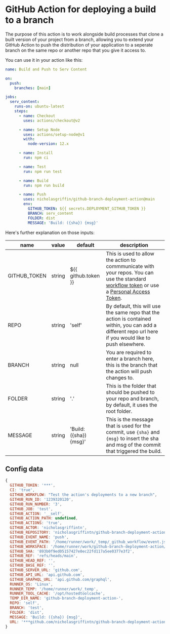# GitHub Action for deploying a build to a branch

The purpose of this action is to work alongside build processes that clone a built version of your project from a branch, allowing you to extend your GitHub Action to push the distribution of your application to a seperate branch on the same repo or another repo that you give it access to.

You can use it in your action like this:

```yaml
name: Build and Push to Serv Content

on:
  push:
    branches: [main]

jobs:
  serv_content:
    runs-on: ubuntu-latest
    steps:
      - name: Checkout
        uses: actions/checkout@v2

      - name: Setup Node
        uses: actions/setup-node@v1
        with:
          node-version: 12.x

      - name: Install
        run: npm ci

      - name: Test
        run: npm run test

      - name: Build
        run: npm run build

      - name: Push
        uses: nicholasgriffin/github-branch-deployment-action@main
        env:
          GITHUB_TOKEN: ${{ secrets.DEPLOYMENT_GITHUB_TOKEN }}
          BRANCH: serv_content
          FOLDER: dist
          MESSAGE: 'Build: ({sha}) {msg}'
```

Here's further explanation on those inputs:

| name         | value  | default                | description                                                                                                                                                                                                                                                                                                                                                                                          |
| ------------ | ------ | ---------------------- | ---------------------------------------------------------------------------------------------------------------------------------------------------------------------------------------------------------------------------------------------------------------------------------------------------------------------------------------------------------------------------------------------------- |
| GITHUB_TOKEN | string | ${{ github.token }}    | This is used to allow the action to commmunicate with your repos. You can use the standard [workflow token](https://docs.github.com/en/free-pro-team@latest/actions/reference/authentication-in-a-workflow#using-the-github_token-in-a-workflow) or use a [Personal Access Token](https://docs.github.com/en/free-pro-team@latest/github/authenticating-to-github/creating-a-personal-access-token). |
| REPO         | string | 'self'                 | By default, this will use the same repo that the action is contained within, you can add a different repo url here if you would like to push elsewhere.                                                                                                                                                                                                                                              |
| BRANCH       | string | null                   | You are required to enter a branch here, this is the branch that the action will push changes to.                                                                                                                                                                                                                                                                                                    |
| FOLDER       | string | '.'                    | This is the folder that should be pushed to your repo and branch, by default, it uses the root folder.                                                                                                                                                                                                                                                                                               |
| MESSAGE      | string | 'Build: ({sha}) {msg}' | This is the message that is used for the commit, use `{sha}` and `{msg}` to insert the sha and msg of the commit that triggered the build.                                                                                                                                                                                                                                                           |

## Config data

```javascript
{
  GITHUB_TOKEN: '***',
  CI: 'true',
  GITHUB_WORKFLOW: "Test the action's deployments to a new branch",
  GITHUB_RUN_ID: '1239320120',
  GITHUB_RUN_NUMBER: '3',
  GITHUB_JOB: 'test',
  GITHUB_ACTION: '__self',
  GITHUB_ACTION_PATH: undefined,
  GITHUB_ACTIONS: 'true',
  GITHUB_ACTOR: 'nicholasgriffintn',
  GITHUB_REPOSITORY: 'nicholasgriffintn/github-branch-deployment-action',
  GITHUB_EVENT_NAME: 'push',
  GITHUB_EVENT_PATH: '/home/runner/work/_temp/_github_workflow/event.json',
  GITHUB_WORKSPACE: '/home/runner/work/github-branch-deployment-action/github-branch-deployment-action',
  GITHUB_SHA: '893b0f9ed05157427e0ec22fd117a5ee0377e3f2',
  GITHUB_REF: 'refs/heads/main',
  GITHUB_HEAD_REF: '',
  GITHUB_BASE_REF: '',
  GITHUB_SERVER_URL: 'github.com',
  GITHUB_API_URL: 'api.github.com',
  GITHUB_GRAPHQL_URL: 'api.github.com/graphql',
  RUNNER_OS: 'Linux',
  RUNNER_TEMP: '/home/runner/work/_temp',
  RUNNER_TOOL_CACHE: '/opt/hostedtoolcache',
  TEMP_DIR_NAME: 'github-branch-deployment-action-',
  REPO: 'self',
  BRANCH: 'test',
  FOLDER: 'dist',
  MESSAGE: 'Build: ({sha}) {msg}',
  URL: '***github.com/nicholasgriffintn/github-branch-deployment-action.git'
}
```
